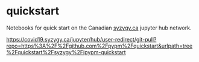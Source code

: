 # quickstart
Notebooks for quick start on the Canadian
[syzygy.ca](https://intro.syzygy.ca/) jupyter hub network.


https://covid19.syzygy.ca/jupyter/hub/user-redirect/git-pull?repo=https%3A%2F%2Fgithub.com%2Fpypm%2Fquickstart&urlpath=tree%2Fquickstart%2Fsyzygy%2Fipypm-quickstart



